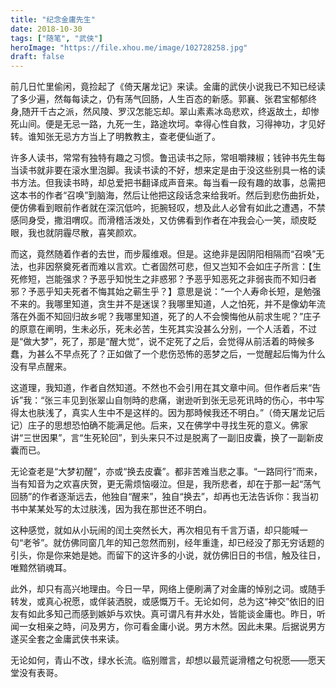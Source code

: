 ```yaml
---
title: "纪念金庸先生"
date: 2018-10-30
tags: ["随笔", "武侠"]
heroImage: "https://file.xhou.me/image/102728258.jpg"
draft: false
---
```


前几日忙里偷闲，竟捡起了《倚天屠龙记》来读。金庸的武侠小说我已不知已经读了多少遍，然每每读之，仍有荡气回肠，人生百态的新感。郭襄、张君宝郁郁终身,随开千古之派，然风陵、罗汉怎能忘却。翠山素素冰岛悲欢，终返故土，却惨死山间。便是无忌一路，九死一生，路途坎坷。幸得心性自救，习得神功，才见好转。谁知张无忌方方当上了明教教主，查老便仙逝了。

许多人读书，常常有独特有趣之习惯。鲁迅读书之际，常咀嚼辣椒；钱钟书先生每当读书就非要在滚水里泡脚。我读书读的不好，想来定是由于没这些别具一格的读书方法。但我读书時，却总爱把书翻译成声音来。每当看一段有趣的故事，总需把这本书的作者“召唤”到脑海，然后让他把这段话念来给我听。然后到悲伤曲折处，便仿佛看到眼前作者就在深沉低吟，扼腕轻叹，想及此人必曾有如此之遭遇，不禁感同身受，撒泪喟叹。而滑稽活泼处，又仿佛看到作者在冲我会心一笑，顽皮眨眼，我也就阴霾尽散，喜笑颜欢。

而这，竟然随着作者的去世，而步履维艰。但是。这绝非是因阴阳相隔而“召唤”无法，也非因祭奠死者而难以言欢。亡者固然可悲，但又岂知不会如庄子所言：【生死修短，岂能强求？予恶乎知悦生之非惑邪？予恶乎知恶死之非弱丧而不知归者邪？予恶乎知夫死者不悔其始之蕲生乎？】意思是说：“一个人寿命长短，是勉强不来的。我哪里知道，贪生并不是迷误？我哪里知道，人之怕死，并不是像幼年流落在外面不知回归故乡呢？我哪里知道，死了的人不会懊悔他从前求生呢？”庄子的原意在阐明，生未必乐，死未必苦，生死其实没甚么分别，一个人活着，不过是“做大梦”，死了，那是“醒大觉”，说不定死了之后，会觉得从前活着的時候多蠢，为甚么不早点死了？正如做了一个悲伤恐怖的恶梦之后，一觉醒起后悔为什么没有早点醒来。

这道理，我知道，作者自然知道。不然也不会引用在其文章中间。但作者后来“告诉”我：“张三丰见到张翠山自刎時的悲痛，谢逊听到张无忌死讯時的伤心，书中写得太也肤浅了，真实人生中不是这样的。因为那時候我还不明白。”（倚天屠龙记后记）庄子的思想恐怕确不能满足他。后来，又在佛学中寻找生死的意义。佛家讲“三世因果”，言“生死轮回”，到头来只不过是脱离了一副旧皮囊，换了一副新皮囊而已。

无论查老是“大梦初醒”，亦或“换去皮囊”。都非苦难当悲之事。“一路同行”而来，当有知音为之欢喜庆贺，更无需烦恼啜泣。但是，我所悲者，却在于那一起“荡气回肠”的作者逐渐远去，他独自“醒来”，独自“换去”，却再也无法告诉你：我当初书中某某处写的太过肤浅，因为我在那世还不明白。

这种感觉，就如从小玩闹的闰土突然长大，再次相见有千言万语，却只能喊一句“老爷”。就仿佛同窗几年的知己忽然而别，经年重逢，却已经没了那无穷话题的引头，你是你来她是她。而留下的这许多的小说，就仿佛旧日的书信，触及往日，唯黯然销魂耳。

此外，却只有高兴地理由。今日一早，网络上便刷满了对金庸的悼别之词。或随手转发，或真心祝愿，或佯装洒脱，或感慨万千。无论如何，总为这“神交”依旧的旧友有如此多知己而感到嫉妒与欢快。真可谓凡有井水处，皆能谈金庸也。昨日，听闻一女相亲之時，问及男方，你可看金庸小说。男方木然。因此未果。后据说男方遂买全套之金庸武侠书来读。

无论如何，青山不改，绿水长流。临别赠言，却想以最荒诞滑稽之句祝愿——愿天堂没有表哥。

